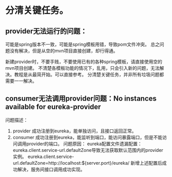 # 分清关键任务。

## provider无法运行的问题：
可能是spring版本不一致，可能是spring模板用错，导致pom文件冲突。
总之问题没有解决，但是从空的mvn项目直接创建，却行得通。

新建provider时，不要手贱，不要使用已有的各种spring模板，请直接使用空的mvn项目创建。
不清楚各模板功能的情况下，乱用，只会引入新的问题，无法解决。教程是从最简开始。可以直接参考。
分清楚关键任务，并非所有垃圾问题都需要一一解决。

## consumer无法调用provider问题：No instances available for eureka-provider
问题描述：
1. provider 成功注册到eureka，能单独访问，且接口返回正常。
2. consumer 成功注册到eureka，能监听到端口，能访问暴露端口，但是不能访问调用provider的端口。
问题原因：
eureka配置文件遗漏配置：eureka.client.service-url.defaultZone导致无法获取默认范围内的provider实例。
eureka.client.service-url.defaultZone=http://localhost:${server.port}/eureka/
新增上述配置后成功解决，服务间接口调用成功实现。